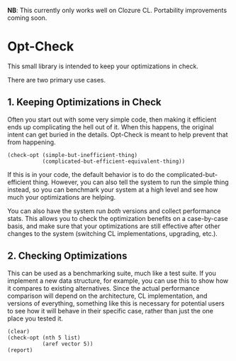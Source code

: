 **NB**: This currently only works well on Clozure CL. Portability improvements coming soon.

# Opt-Check

This small library is intended to keep your optimizations in check.

There are two primary use cases.

## 1. Keeping Optimizations in Check

Often you start out with some very simple code, then making it efficient ends up complicating the hell out of it. When this happens, the original intent can get buried in the details. Opt-Check is meant to help prevent that from happening.

```common-lisp
(check-opt (simple-but-inefficient-thing)
           (complicated-but-efficient-equivalent-thing))
```

If this is in your code, the default behavior is to do the complicated-but-efficient thing. However, you can also tell the system to run the simple thing instead, so you can benchmark your system at a high level and see how much your optimizations are helping.

You can also have the system run _both_ versions and collect performance stats. This allows you to check the optimization benefits on a case-by-case basis, and make sure that your optimizations are still effective after other changes to the system (switching CL implementations, upgrading, etc.).

## 2. Checking Optimizations

This can be used as a benchmarking suite, much like a test suite. If you implement a new data structure, for example, you can use this to show how it compares to existing alternatives. Since the actual performance comparison will depend on the architecture, CL implementation, and versions of everything, something like this is necessary for potential users to see how it will behave in their specific case, rather than just the one place you tested it.

```common-lisp
(clear)
(check-opt (nth 5 list)
           (aref vector 5))
(report)
```
